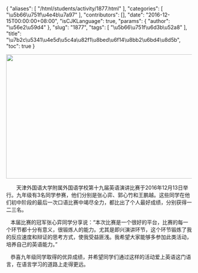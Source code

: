 {
    "aliases": [
        "/html/students/activity/1877.html"
    ],
    "categories": [
        "\u5b66\u751f\u4e4b\u7a97"
    ],
    "contributors": [],
    "date": "2016-12-15T00:00:00+08:00",
    "isCJKLanguage": true,
    "params": {
        "author": "\u56e2\u59d4"
    },
    "slug": "1877",
    "tags": [
        "\u5b66\u751f\u6d3b\u52a8"
    ],
    "title": "\u7b2c\u5341\u4e5d\u5c4a\u82f1\u8bed\u6f14\u8bb2\u6bd4\u8d5b",
    "toc": true
}




**<img
    src="https://cdn.tfls.online/mirror/full/bccdee88199f1232faf3a50eba6aab568786ed5a.jpg"
    style="display:block;margin-left:auto;margin-right:auto;"
    decoding="async"
    fetchpriority="auto"
    loading="lazy"
    height="337"
    width="600"
/>**




       天津外国语大学附属外国语学校第十九届英语演讲比赛于2016年12月13日举行。九年级有3名同学参赛，他们分别是张心弈、郭心竹和王鹏越。这些同学在他们初中阶段的最后一次口语比赛中竭尽全力，都比出了个人最好成绩，分别获得一二三名。




   本届比赛的冠军张心弈同学分享说：“本次比赛是一个很好的平台，比赛的每一个环节都十分有意义，很锻炼人的能力。尤其是即兴演讲环节，这个环节锻炼了我的反应速度和辩证的思考方式，使我受益匪浅。我希望大家能够多参加此类活动，培养自己的英语能力。”




   恭喜九年级同学取得的优异成绩，并希望同学们通过这样的活动爱上英语这门语言，在语言学习的道路上走得更远。



